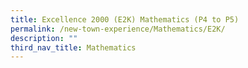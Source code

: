 ```yaml
---
title: Excellence 2000 (E2K) Mathematics (P4 to P5)
permalink: /new-town-experience/Mathematics/E2K/
description: ""
third_nav_title: Mathematics
---
```

